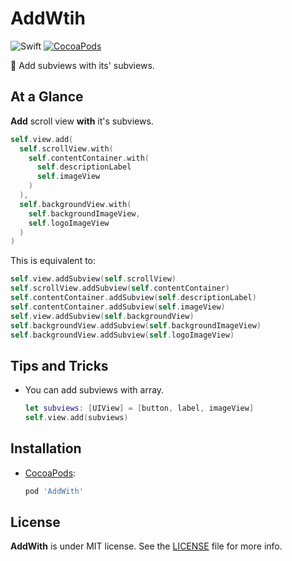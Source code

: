 # AddWtih

![Swift](https://img.shields.io/badge/Swift-3.0-orange.svg)
[![CocoaPods](http://img.shields.io/cocoapods/v/AddWith.svg)](https://cocoapods.org/pods/AddWith)

🔌 Add subviews with its' subviews.

## At a Glance

**Add** scroll view **with** it's subviews.

```swift
self.view.add(
  self.scrollView.with(
    self.contentContainer.with(
      self.descriptionLabel
      self.imageView
    )
  ),
  self.backgroundView.with(
    self.backgroundImageView,
    self.logoImageView
  )
)
```

This is equivalent to:

```swift
self.view.addSubview(self.scrollView)
self.scrollView.addSubview(self.contentContainer)
self.contentContainer.addSubview(self.descriptionLabel)
self.contentContainer.addSubview(self.imageView)
self.view.addSubview(self.backgroundView)
self.backgroundView.addSubview(self.backgroundImageView)
self.backgroundView.addSubview(self.logoImageView)
```

## Tips and Tricks

- You can add subviews with array.

    ```swift
    let subviews: [UIView] = [button, label, imageView]
    self.view.add(subviews)
    ```

## Installation

- [CocoaPods](https://cocoapods.org):

    ```ruby
    pod 'AddWith'
    ```

## License

**AddWith** is under MIT license. See the [LICENSE](LICENSE) file for more info.